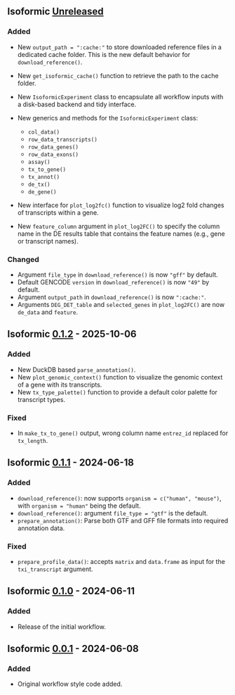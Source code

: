 ## Isoformic [Unreleased]

### Added

* New `output_path = ":cache:"` to store downloaded reference files in a
  dedicated cache folder.
  This is the new default behavior for `download_reference()`.
* New `get_isoformic_cache()` function to retrieve the path to the cache folder.

* New `IsoformicExperiment` class to encapsulate all workflow inputs with a
  disk-based backend and tidy interface.

* New generics and methods for the `IsoformicExperiment` class:
  * `col_data()`
  * `row_data_transcripts()`
  * `row_data_genes()`
  * `row_data_exons()`
  * `assay()`
  * `tx_to_gene()`
  * `tx_annot()`
  * `de_tx()`
  * `de_gene()`

* New interface for `plot_log2fc()` function to visualize log2 fold changes of
  transcripts within a gene.

* New `feature_column` argument in `plot_log2FC()` to specify the column
  name in the DE results table that contains the feature names (e.g., gene or
  transcript names).

### Changed

* Argument `file_type` in `download_reference()` is now `"gff"` by default.
* Default GENCODE `version` in `download_reference()` is now `"49"` by default.
* Argument `output_path` in `download_reference()` is now `":cache:"`.
* Arguments `DEG_DET_table` and `selected_genes` in `plot_log2FC()` are now
  `de_data` and `feature`.

## Isoformic [0.1.2] - 2025-10-06

### Added

* New DuckDB based `parse_annotation()`.
* New `plot_genomic_context()` function to visualize the genomic context of a
  gene with its transcripts.
* New `tx_type_palette()` function to provide a default color palette for
  transcript types.

### Fixed

* In `make_tx_to_gene()` output, wrong column name `entrez_id` replaced for `tx_length`.

## Isoformic [0.1.1] - 2024-06-18

### Added

* `download_reference()`: now supports `organism = c("human", "mouse")`,
  with `organism = "human"` being the default.
* `download_reference()`: argument `file_type = "gtf"` is the default.
* `prepare_annotation()`: Parse both GTF and GFF file formats into
  required annotation data.

### Fixed

* `prepare_profile_data()`: accepts `matrix` and `data.frame` as input for the `txi_transcript` argument.

## Isoformic [0.1.0] - 2024-06-11

### Added

* Release of the initial workflow.

## Isoformic [0.0.1] - 2024-06-08

### Added

* Original workflow style code added.

[unreleased]: https://github.com/luciorq/isoformic/compare/v0.1.2...HEAD
[0.1.2]: <https://github.com/luciorq/isoformic/compare/v0.1.1...v0.1.2>
[0.1.1]: <https://github.com/luciorq/isoformic/compare/v0.1.0...v0.1.1>
[0.1.0]: <https://github.com/luciorq/isoformic/compare/v0.0.1...v0.1.0>
[0.0.1]: <https://github.com/luciorq/isoformic/releases/tag/v0.0.1>
